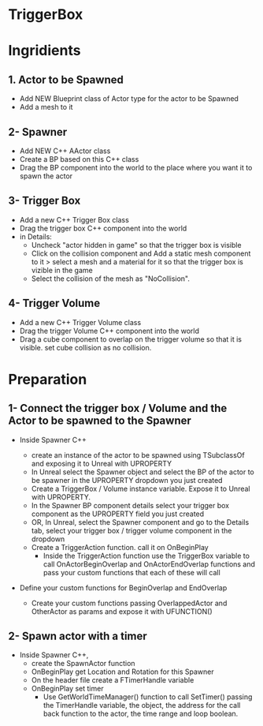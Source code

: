 # TriggerBox

# Ingridients
## 1. Actor to be Spawned
   - Add NEW Blueprint class of Actor type for the actor to be Spawned
   - Add a mesh to it

## 2- Spawner
   - Add NEW C++ AActor class
   - Create a BP based on this C++ class
   - Drag the BP component into the world to the place where you want it to spawn the actor

## 3- Trigger Box
   - Add a new C++ Trigger Box class
   - Drag the trigger box C++ component into the world
   - in Details:
     - Uncheck "actor hidden in game" so that the trigger box is visible
     - Click on the collision component and Add a static mesh component to it > select a mesh and a material for it so that the trigger box is vizible in the game
     - Select the collision of the mesh as "NoCollision".

## 4- Trigger Volume
   - Add a new C++ Trigger Volume class
   - Drag the trigger Volume C++ component into the world
   - Drag a cube component to overlap on the trigger volume so that it is visible. set cube collision as no collision.

# Preparation

## 1- Connect the trigger box / Volume and the Actor to be spawned to the Spawner
   - Inside Spawner C++
     - create an instance of the actor to be spawned using TSubclassOf<type> and exposing it to Unreal with UPROPERTY
     - In Unreal select the Spawner object and select the BP of the actor to be spawner in the UPROPERTY dropdown you just created
     - Create a TriggerBox / Volume instance variable. Expose it to Unreal with UPROPERTY. 
     - In the Spawner BP component details select your trigger box component as the UPROPERTY field you just created
     - OR, In Unreal, select the Spawner component and go to the Details tab, select your trigger box / trigger volume component in the dropdown 
     - Create a TriggerAction function. call it on OnBeginPlay
       - Inside the TriggerAction function use the TriggerBox variable to call OnActorBeginOverlap and OnActorEndOverlap functions and pass your custom functions that each of these will call

   - Define your custom functions for BeginOverlap and EndOverlap
     - Create your custom functions passing OverlappedActor and OtherActor as params and expose it with UFUNCTION()
  
## 2- Spawn actor with a timer
   - Inside Spawner C++,
     - create the SpawnActor function
     - OnBeginPlay get Location and Rotation for this Spawner
     - On the header file create a FTimerHandle variable
     - OnBeginPlay set timer
       - Use GetWorldTimeManager() function to call SetTimer() passing the TimerHandle variable, the object, the address for the call back function to the actor, the time range and loop boolean. 

